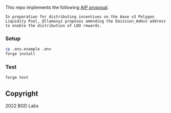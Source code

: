This repo implements the following [AIP proposal](https://governance.aave.com/t/arc-ldo-emission-admin-for-polygon-v3-liquidity-pool/10575).

```
In preparation for distributing incentives on the Aave v3 Polygon Liquidity Pool, @llamaxyz proposes amending the Emission_Admin address to enable the distribution of LDO rewards.
```

### Setup

```sh
cp .env.example .env
forge install
```

### Test

```sh
forge test
```

## Copyright

2022 BGD Labs

